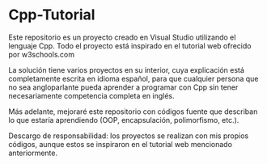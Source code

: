 # Cpp-Tutorial
Este repositorio es un proyecto creado en Visual Studio utilizando el lenguaje Cpp. Todo el proyecto está inspirado en el tutorial web ofrecido por w3schools.com

La solución tiene varios proyectos en su interior, cuya explicación está completamente escrita en idioma español, para que cualquier persona que no sea angloparlante pueda aprender a programar con Cpp sin tener necesariamente competencia completa en inglés. 

Más adelante, mejoraré este repositorio con códigos fuente que describan lo que estaría aprendiendo (OOP, encapsulación, polimorfismo, etc.).

Descargo de responsabilidad: los proyectos se realizan con mis propios códigos, aunque estos se inspiraron en el tutorial web mencionado anteriormente.
